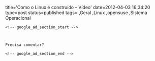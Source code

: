 title='Como o Linux é construído &#8211; Vídeo'
date=2012-04-03 16:34:20
type=post
status=published
tags=
,Geral
,Linux
,opensuse
,Sistema Operacional
~~~~~~
<!-- google_ad_section_start -->



Precisa comentar?

<!-- google_ad_section_end -->